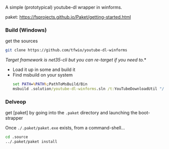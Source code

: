 
A simple (prototypical) youtube-dl wrapper in winforms.

paket: https://fsprojects.github.io/Paket/getting-started.html

### Build (Windows)

get the sources

```bash
git clone https://github.com/tfwio/youtube-dl-winforms
```

*Target framework is net35-cli but you can re-target
if you need to.**

- Load it up in some and build it
- Find msbuild on your system
  ```cmd
  set PATH=%PATH%;PathToMsBuild/Bin
  msbuild .solution/youtube-dl-winforms.sln /t:YouTubeDownloadUtil "/p:Configuration=Release;Platform=Any CPU"
  ```

### Delveop

get [paket] by going into the `.paket` directory and launching the boot-strapper

Once `./.paket/paket.exe` exists, from a command-shell...

```bash
cd .source
../.paket/paket install
```

